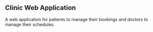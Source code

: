 ## Clinic Web Application

A web application for patients to manage their bookings and doctors to manage their schedules.
